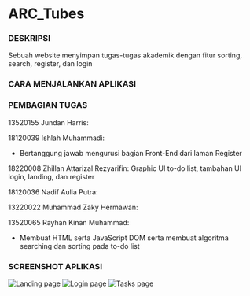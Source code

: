 # ARC_Tubes
### DESKRIPSI
Sebuah website menyimpan tugas-tugas akademik dengan fitur sorting, search, register, dan login

### CARA MENJALANKAN APLIKASI

### PEMBAGIAN TUGAS
13520155 Jundan Harris:

18120039 Ishlah Muhammadi:
 - Bertanggung jawab mengurusi bagian Front-End dari laman Register

18220008 Zhillan Attarizal Rezyarifin: Graphic UI to-do list, tambahan UI login, landing, dan register

18120036 Nadif Aulia Putra:

13220022 Muhammad Zaky Hermawan:

13520065 Rayhan Kinan Muhammad: 
 - Membuat HTML serta JavaScript DOM serta membuat algoritma searching dan sorting pada to-do list

### SCREENSHOT APLIKASI
![Landing page](https://i.imgur.com/6X3SCfm.png)
![Login page](https://i.imgur.com/0ISk9rr.png)
![Tasks page](https://i.imgur.com/xoV152S.png)
